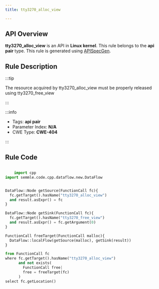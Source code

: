 ```yaml
---
title: tty3270_alloc_view

---
```



## API Overview
**tty3270_alloc_view** is an API in **Linux kernel**. This rule belongs to the **api pair** type. This rule is generated using [APISpecGen](../../tools/APISpecGen).
## Rule Description

:::tip

The resource acquired by tty3270_alloc_view must be properly released using tty3270_free_view

:::

:::info

- Tags: **api pair**
- Parameter Index: **N/A**
- CWE Type: **CWE-404**

:::

## Rule Code
```python

    import cpp
import semmle.code.cpp.dataflow.new.DataFlow


DataFlow::Node getSource(FunctionCall fc){
  fc.getTarget().hasName("tty3270_alloc_view")
  and result.asExpr() = fc
}

DataFlow::Node getSink(FunctionCall fc){
  fc.getTarget().hasName("tty3270_free_view")
  and result.asExpr() = fc.getArgument(0)
}

FunctionCall freeTarget(FunctionCall malloc){
  DataFlow::localFlow(getSource(malloc), getSink(result))
}

from FunctionCall fc
where fc.getTarget().hasName("tty3270_alloc_view")
      and not exists(
        FunctionCall free| 
        free = freeTarget(fc)
      )
select fc.getLocation()

    
```